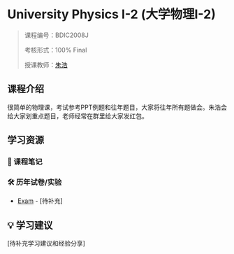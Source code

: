 # University Physics I-2 (大学物理Ⅰ-2)

> 课程编号：BDIC2008J
>
> 考核形式：100% Final
>
> 授课教师：[朱浩](https://yanzhao.bjut.edu.cn/info/1496/13352.htm)
>
>
>

## 课程介绍
很简单的物理课，考试参考PPT例题和往年题目，大家将往年所有题做会。朱浩会给大家划重点题目，老师经常在群里给大家发红包。


## 学习资源

### 📝 课程笔记

### 🛠️ 历年试卷/实验
- [Exam](./Exam/) - [待补充]


## 💡 学习建议

[待补充学习建议和经验分享]
